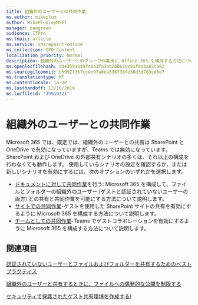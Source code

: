 ```yaml
---
title: 組織外のユーザーとの共同作業
ms.author: mikeplum
author: MikePlumleyMSFT
manager: pamgreen
audience: ITPro
ms.topic: article
ms.service: sharepoint-online
ms.collection: SPO_Content
localization_priority: Normal
description: 組織外のユーザーとのグループ作業用に Office 365 を構成する方法について説明します。
ms.openlocfilehash: d343594319f40a3fa3ab2bb619c91f9a3a03ca62
ms.sourcegitcommit: b5992f367ccae97a8ea538738fe36d3d703cd6e7
ms.translationtype: MT
ms.contentlocale: ja-JP
ms.lasthandoff: 12/10/2019
ms.locfileid: "39919321"
---
```

# <a name="collaborating-with-people-outside-your-organization"></a>組織外のユーザーとの共同作業

Microsoft 365 では、既定では、組織外のユーザーとの共有は SharePoint と OneDrive で有効になっていますが、Teams では無効になっています。 SharePoint および OneDrive の外部共有シナリオの多くは、それ以上の構成を行わなくても動作します。 使用しているシナリオの設定を確認するか、または新しいシナリオを有効にするには、次のオプションのいずれかを選択します。

- [ドキュメントに対して共同作業](collaborate-on-documents.md)を行う: Microsoft 365 を構成して、ファイルとフォルダーの組織外のユーザー (ゲストと認証されていないユーザーの両方) との共有と共同作業を可能にする方法について説明します。
- [サイトでの共同作業](collaborate-in-a-site.md)-ゲストを使用した SharePoint サイトの共有を有効にするように Microsoft 365 を構成する方法について説明します。
- [チームとしての共同作業](collaborate-as-a-team.md)-Teams でゲストコラボレーションを有効にするように Microsoft 365 を構成する方法について説明します。

## <a name="see-also"></a>関連項目

[認証されていないユーザーとファイルおよびフォルダーを共有するためのベスト プラクティス](best-practices-anonymous-sharing.md)

[組織外のユーザーと共有するときに、ファイルへの偶発的な公開を制限する](sharing-limit-accidental-exposure.md)

[セキュリティで保護されたゲスト共有環境を作成する](create-a-secure-guest-sharing-environment.md))
